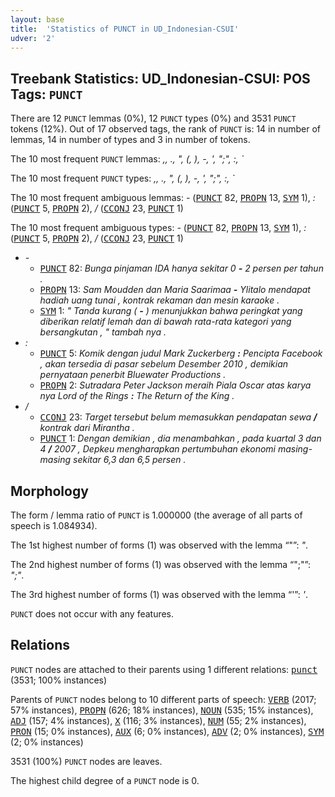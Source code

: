```yaml
---
layout: base
title:  'Statistics of PUNCT in UD_Indonesian-CSUI'
udver: '2'
---
```


## Treebank Statistics: UD_Indonesian-CSUI: POS Tags: `PUNCT`

There are 12 `PUNCT` lemmas (0%), 12 `PUNCT` types (0%) and 3531 `PUNCT` tokens (12%).
Out of 17 observed tags, the rank of `PUNCT` is: 14 in number of lemmas, 14 in number of types and 3 in number of tokens.

The 10 most frequent `PUNCT` lemmas: <em>,, ., ", (, ), -, ', ";", :, `</em>

The 10 most frequent `PUNCT` types:  <em>,, ., ", (, ), -, ', ";", :, `</em>

The 10 most frequent ambiguous lemmas: <em>-</em> (<tt><a href="id_csui-pos-PUNCT.html">PUNCT</a></tt> 82, <tt><a href="id_csui-pos-PROPN.html">PROPN</a></tt> 13, <tt><a href="id_csui-pos-SYM.html">SYM</a></tt> 1), <em>:</em> (<tt><a href="id_csui-pos-PUNCT.html">PUNCT</a></tt> 5, <tt><a href="id_csui-pos-PROPN.html">PROPN</a></tt> 2), <em>/</em> (<tt><a href="id_csui-pos-CCONJ.html">CCONJ</a></tt> 23, <tt><a href="id_csui-pos-PUNCT.html">PUNCT</a></tt> 1)

The 10 most frequent ambiguous types:  <em>-</em> (<tt><a href="id_csui-pos-PUNCT.html">PUNCT</a></tt> 82, <tt><a href="id_csui-pos-PROPN.html">PROPN</a></tt> 13, <tt><a href="id_csui-pos-SYM.html">SYM</a></tt> 1), <em>:</em> (<tt><a href="id_csui-pos-PUNCT.html">PUNCT</a></tt> 5, <tt><a href="id_csui-pos-PROPN.html">PROPN</a></tt> 2), <em>/</em> (<tt><a href="id_csui-pos-CCONJ.html">CCONJ</a></tt> 23, <tt><a href="id_csui-pos-PUNCT.html">PUNCT</a></tt> 1)


* <em>-</em>
  * <tt><a href="id_csui-pos-PUNCT.html">PUNCT</a></tt> 82: <em>Bunga pinjaman IDA hanya sekitar 0 <b>-</b> 2 persen per tahun .</em>
  * <tt><a href="id_csui-pos-PROPN.html">PROPN</a></tt> 13: <em>Sam Moudden dan Maria Saarimaa <b>-</b> Ylitalo mendapat hadiah uang tunai , kontrak rekaman dan mesin karaoke .</em>
  * <tt><a href="id_csui-pos-SYM.html">SYM</a></tt> 1: <em>" Tanda kurang ( <b>-</b> ) menunjukkan bahwa peringkat yang diberikan relatif lemah dan di bawah rata-rata kategori yang bersangkutan , " tambah nya .</em>
* <em>:</em>
  * <tt><a href="id_csui-pos-PUNCT.html">PUNCT</a></tt> 5: <em>Komik dengan judul Mark Zuckerberg <b>:</b> Pencipta Facebook , akan tersedia di pasar sebelum Desember 2010 , demikian pernyataan penerbit Bluewater Productions .</em>
  * <tt><a href="id_csui-pos-PROPN.html">PROPN</a></tt> 2: <em>Sutradara Peter Jackson meraih Piala Oscar atas karya nya Lord of the Rings <b>:</b> The Return of the King .</em>
* <em>/</em>
  * <tt><a href="id_csui-pos-CCONJ.html">CCONJ</a></tt> 23: <em>Target tersebut belum memasukkan pendapatan sewa <b>/</b> kontrak dari Mirantha .</em>
  * <tt><a href="id_csui-pos-PUNCT.html">PUNCT</a></tt> 1: <em>Dengan demikian , dia menambahkan , pada kuartal 3 dan 4 <b>/</b> 2007 , Depkeu mengharapkan pertumbuhan ekonomi masing-masing sekitar 6,3 dan 6,5 persen .</em>

## Morphology

The form / lemma ratio of `PUNCT` is 1.000000 (the average of all parts of speech is 1.084934).

The 1st highest number of forms (1) was observed with the lemma “"”: <em>"</em>.

The 2nd highest number of forms (1) was observed with the lemma “";"”: <em>";"</em>.

The 3rd highest number of forms (1) was observed with the lemma “'”: <em>'</em>.

`PUNCT` does not occur with any features.


## Relations

`PUNCT` nodes are attached to their parents using 1 different relations: <tt><a href="id_csui-dep-punct.html">punct</a></tt> (3531; 100% instances)

Parents of `PUNCT` nodes belong to 10 different parts of speech: <tt><a href="id_csui-pos-VERB.html">VERB</a></tt> (2017; 57% instances), <tt><a href="id_csui-pos-PROPN.html">PROPN</a></tt> (626; 18% instances), <tt><a href="id_csui-pos-NOUN.html">NOUN</a></tt> (535; 15% instances), <tt><a href="id_csui-pos-ADJ.html">ADJ</a></tt> (157; 4% instances), <tt><a href="id_csui-pos-X.html">X</a></tt> (116; 3% instances), <tt><a href="id_csui-pos-NUM.html">NUM</a></tt> (55; 2% instances), <tt><a href="id_csui-pos-PRON.html">PRON</a></tt> (15; 0% instances), <tt><a href="id_csui-pos-AUX.html">AUX</a></tt> (6; 0% instances), <tt><a href="id_csui-pos-ADV.html">ADV</a></tt> (2; 0% instances), <tt><a href="id_csui-pos-SYM.html">SYM</a></tt> (2; 0% instances)

3531 (100%) `PUNCT` nodes are leaves.

The highest child degree of a `PUNCT` node is 0.

